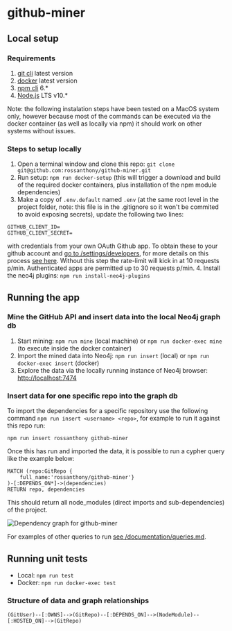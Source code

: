 # github-miner

## Local setup

### Requirements

1. [git cli](https://git-scm.com/book/en/v2/Getting-Started-Installing-Git) latest version
2. [docker](https://docs.docker.com/docker-for-mac/install/) latest version
3. [npm cli](https://www.npmjs.com/get-npm) 6.*
4. [Node.js](https://nodejs.org/en/download/) LTS v10.*

Note: the following instalation steps have been tested on a MacOS system only, however because most of the commands can be executed via the docker container (as well as locally via npm) it should work on other systems without issues.

### Steps to setup locally

1. Open a terminal window and clone this repo: `git clone git@github.com:rossanthony/github-miner.git`
2. Run setup: `npm run docker-setup` (this will trigger a download and build of the required docker containers, plus installation of the npm module dependencies)
3. Make a copy of `.env.default` named `.env` (at the same root level in the project folder, note: this file is in the .gitignore so it won't be commited to avoid exposing secrets), update the following two lines: 
```
GITHUB_CLIENT_ID=
GITHUB_CLIENT_SECRET=
```
with credentials from your own OAuth Github app. To obtain these to your github account and [go to /settings/developers](https://github.com/settings/developers), for more details on this process [see here](https://developer.github.com/apps/building-oauth-apps/creating-an-oauth-app/). Without this step the rate-limit will kick in at 10 requests p/min. Authenticated apps are permitted up to 30 requests p/min.
4. Install the neo4j plugins: `npm run install-neo4j-plugins`

## Running the app

### Mine the GitHub API and insert data into the local Neo4j graph db

1. Start mining: `npm run mine` (local machine) or `npm run docker-exec mine` (to execute inside the docker container)
2. Import the mined data into Neo4j: `npm run insert` (local) or `npm run docker-exec insert` (docker)
3. Explore the data via the locally running instance of Neo4j browser: [http://localhost:7474](http://localhost:7474)

### Insert data for one specific repo into the graph db

To import the dependencies for a specific repository use the following command `npm run insert <username> <repo>`, for example to run it against this repo run:
```
npm run insert rossanthony github-miner
```
Once this has run and imported the data, it is possible to run a cypher query like the example below:
```
MATCH (repo:GitRepo {
	full_name:'rossanthony/github-miner'}
)-[:DEPENDS_ON*]->(dependencies)
RETURN repo, dependencies
```
This should return all node_modules (direct imports and sub-dependencies) of the project.

![Dependency graph for github-miner](/analysis/self-dependency-graph.svg)

For examples of other queries to run [see /documentation/queries.md](/documentation/queries.md).

## Running unit tests

- Local: `npm run test`
- Docker: `npm run docker-exec test`

### Structure of data and graph relationships

```
(GitUser)--[:OWNS]-->(GitRepo)--[:DEPENDS_ON]-->(NodeModule)--[:HOSTED_ON]-->(GitRepo)
```
